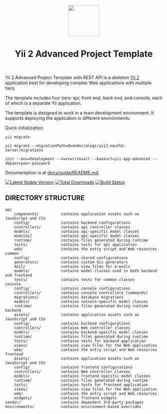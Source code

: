 <p align="center">
    <a href="https://github.com/yiisoft" target="_blank">
        <img src="https://avatars0.githubusercontent.com/u/993323" height="100px">
    </a>
    <h1 align="center">Yii 2 Advanced Project Template</h1>
    <br>
</p>

Yii 2 Advanced Project Template with REST API is a skeleton [Yii 2](http://www.yiiframework.com/) 
application best for developing complex Web applications with multiple tiers.

The template includes four tiers: api, front end, back end, and console,
each of which is a separate Yii application.

The template is designed to work in a team development environment. It supports
deploying the application in different environments.

Quick initialization:

```
yii migrate

yii migrate --migrationPath=@vendor/alegz/yii2-oauth2-server/migrations

init --env=Development --overwrite=all --baseurl=yii-app-advanced --dbpass=your-password
```

Documentation is at [docs/guide/README.md](docs/guide/README.md).

[![Latest Stable Version](https://poser.pugx.org/yiisoft/yii2-app-advanced/v/stable.png)](https://packagist.org/packages/yiisoft/yii2-app-advanced)
[![Total Downloads](https://poser.pugx.org/yiisoft/yii2-app-advanced/downloads.png)](https://packagist.org/packages/yiisoft/yii2-app-advanced)
[![Build Status](https://travis-ci.org/yiisoft/yii2-app-advanced.svg?branch=master)](https://travis-ci.org/yiisoft/yii2-app-advanced)

DIRECTORY STRUCTURE
-------------------

```
api
    components/          contains application assets such as JavaScript and CSS
    config/              contains backend configurations
    controllers/         contains api controller classes
    models/              contains api-specific model classes
    modules/             contains api-specific model classes
    runtime/             contains files generated during runtime
    tests/               contains tests for api application    
    web/                 contains the entry script and Web resources
common
    config/              contains shared configurations
    generators/          contains custom Gii generators
    mail/                contains view files for e-mails
    models/              contains model classes used in both backend and frontend
    tests/               contains tests for common classes    
console
    config/              contains console configurations
    controllers/         contains console controllers (commands)
    migrations/          contains database migrations
    models/              contains console-specific model classes
    runtime/             contains files generated during runtime
backend
    assets/              contains application assets such as JavaScript and CSS
    config/              contains backend configurations
    controllers/         contains Web controller classes
    models/              contains backend-specific model classes
    runtime/             contains files generated during runtime
    tests/               contains tests for backend application    
    views/               contains view files for the Web application
    web/                 contains the entry script and Web resources
frontend
    assets/              contains application assets such as JavaScript and CSS
    config/              contains frontend configurations
    controllers/         contains Web controller classes
    models/              contains frontend-specific model classes
    runtime/             contains files generated during runtime
    tests/               contains tests for frontend application
    views/               contains view files for the Web application
    web/                 contains the entry script and Web resources
    widgets/             contains frontend widgets
vendor/                  contains dependent 3rd-party packages
environments/            contains environment-based overrides
```
